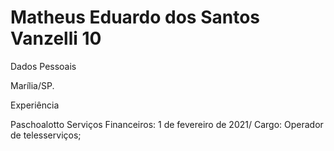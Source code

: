 # Matheus Eduardo dos Santos Vanzelli 10



Dados Pessoais 

Marília/SP.


Experiência

Paschoalotto Serviços Financeiros: 1 de fevereiro de 2021/ Cargo:
Operador de telesserviços;



